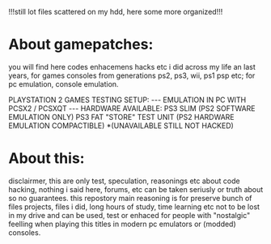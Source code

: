!!!still lot files scattered on my hdd, here some more organized!!!

# About gamepatches:
you will find here codes enhacemens hacks etc i did across my life an last years, for games consoles from generations ps2, ps3, wii, ps1 psp etc; for pc emulation, console emulation.

PLAYSTATION 2 GAMES TESTING SETUP:
--- EMULATION IN PC WITH PCSX2 / PCSXQT
--- HARDWARE AVAILABLE:
    PS3 SLIM (PS2 SOFTWARE EMULATION ONLY)
	PS3 FAT "STORE" TEST UNIT (PS2 HARDWARE EMULATION COMPACTIBLE) *(UNAVAILABLE STILL NOT HACKED) 
  

# About this:
disclairmer, this are only test, speculation, reasonings etc about code hacking, nothing i said here, forums, etc can be taken seriusly or truth about so no guarantees.
this repostory main reasoning is for preserve bunch of files projects, files i did, long hours of study, time learning etc not to be lost in my drive and can be used, test or enhaced for people with "nostalgic" feelling when playing this titles in modern pc emulators or (modded) consoles.
